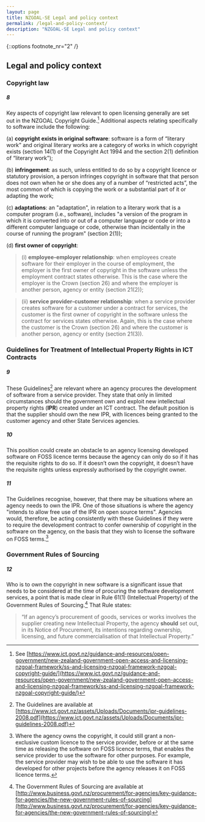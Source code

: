 ```yaml
---
layout: page
title: NZGOAL-SE Legal and policy context
permalink: /legal-and-policy-context/
description: "NZGOAL-SE Legal and policy context"
---
```

{::options footnote_nr="2" /}

## Legal and policy context

### Copyright law 

##### 8

Key aspects of copyright law relevant to open licensing generally are set out in the NZGOAL Copyright Guide.[^2] Additional aspects relating specifically to software include the following:

(a) **copyright exists in original** **software**: software is a form of “literary work” and original literary works are a category of works in which copyright exists (section 14(1) of the Copyright Act 1994 and the section 2(1) definition of “literary work”);

(b) **infringement**: as such, unless entitled to do so by a copyright licence or statutory provision, a person infringes copyright in software that that person does not own when he or she does any of a number of “restricted acts”, the most common of which is copying the work or a substantial part of it or adapting the work; 

(c) **adaptations**: an "adaptation", in relation to a literary work that is a computer program (i.e., software), includes "a version of the program in which it is converted into or out of a computer language or code or into a different computer language or code, otherwise than incidentally in the course of running the program" (section 2(1));

(d) **first owner of copyright**: 

>(i) **employee-employer relationship**: when employees create software for their employer in the course of employment, the employer is the first owner of copyright in the software unless the employment contract states otherwise. This is the case where the employer is the Crown (section 26) and where the employer is another person, agency or entity (section 21(2));

>(ii) **service provider-customer relationship**: when a service provider creates software for a customer under a contract for services, the customer is the first owner of copyright in the software unless the contract for services states otherwise. Again, this is the case where the customer is the Crown (section 26) and where the customer is another person, agency or entity (section 21(3)). 

[^2]: See [https://www.ict.govt.nz/guidance-and-resources/open-government/new-zealand-government-open-access-and-licensing-nzgoal-framework/ss-and-licensing-nzgoal-framework-nzgoal-copyright-guide/](https://www.ict.govt.nz/guidance-and-resources/open-government/new-zealand-government-open-access-and-licensing-nzgoal-framework/ss-and-licensing-nzgoal-framework-nzgoal-copyright-guide/)

### Guidelines for Treatment of Intellectual Property Rights in ICT Contracts 

##### 9

These Guidelines[^3] are relevant where an agency procures the development of software from a service provider. They state that only in limited circumstances should the government own and exploit new intellectual property rights (**IPR**) created under an ICT contract. The default position is that the supplier should own the new IPR, with licences being granted to the customer agency and other State Services agencies. 

[^3]: The Guidelines are available at [https://www.ict.govt.nz/assets/Uploads/Documents/ipr-guidelines-2008.pdf](https://www.ict.govt.nz/assets/Uploads/Documents/ipr-guidelines-2008.pdf)

##### 10

This position could create an obstacle to an agency licensing developed software on FOSS licence terms because the agency can only do so if it has the requisite rights to do so. If it doesn’t own the copyright, it doesn’t have the requisite rights unless expressly authorised by the copyright owner.

##### 11

The Guidelines recognise, however, that there may be situations where an agency needs to own the IPR. One of those situations is where the agency "intends to allow free use of the IPR on open source terms". Agencies would, therefore, be acting consistently with these Guidelines if they were to require the development contract to confer ownership of copyright in the software on the agency, on the basis that they wish to license the software on FOSS terms.[^4]

[^4]: Where the agency owns the copyright, it could still grant a non-exclusive custom licence to the service provider, before or at the same time as releasing the software on FOSS licence terms, that enables the service provider to use the software for other purposes. For example, the service provider may wish to be able to use the software it has developed for other projects before the agency releases it on FOSS licence terms.

### Government Rules of Sourcing

##### 12

Who is to own the copyright in new software is a significant issue that needs to be considered at the time of procuring the software development services, a point that is made clear in Rule 61(1) (Intellectual Property) of the Government Rules of Sourcing.[^5] That Rule states:

>“If an agency’s procurement of goods, services or works involves the supplier creating new Intellectual Property, the agency **should** set out, in its Notice of Procurement, its intentions regarding ownership, licensing, and future commercialisation of that Intellectual Property.”

[^5]: The Government Rules of Sourcing are available at [http://www.business.govt.nz/procurement/for-agencies/key-guidance-for-agencies/the-new-government-rules-of-sourcing](http://www.business.govt.nz/procurement/for-agencies/key-guidance-for-agencies/the-new-government-rules-of-sourcing)